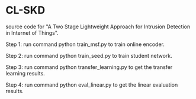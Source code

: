 # CL-SKD
source code for "A Two Stage Lightweight Approach for Intrusion Detection in Internet of Things".

Step 1:
run command python train_msf.py to train online encoder.

Step 2:
run command python train_seed.py to train student network.

Step 3:
run command python transfer_learning.py to get the transfer learning results.

Step 4:
run command python eval_linear.py to get the linear evaluation results.

